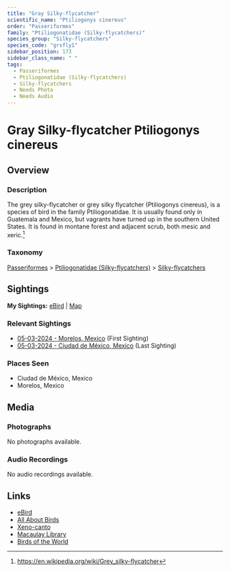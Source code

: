 ```yaml
---
title: "Gray Silky-flycatcher"
scientific_name: "Ptiliogonys cinereus"
order: "Passeriformes"
family: "Ptiliogonatidae (Silky-flycatchers)"
species_group: "Silky-flycatchers"
species_code: "grsfly1"
sidebar_position: 173
sidebar_class_name: " "
tags: 
  - Passeriformes
  - Ptiliogonatidae (Silky-flycatchers)
  - Silky-flycatchers
  - Needs Photo
  - Needs Audio
---
```


# Gray Silky-flycatcher <span className='sci_name'>Ptiliogonys cinereus</span>

## Overview

### Description
The grey silky-flycatcher or grey silky flycatcher (Ptiliogonys cinereus), is a species of bird in the family Ptiliogonatidae. It is usually found only in Guatemala and Mexico, but vagrants have turned up in the southern United States. It is found in montane forest and adjacent scrub, both mesic and xeric.[^1]

[^1]: https://en.wikipedia.org/wiki/Grey_silky-flycatcher

### Taxonomy
[Passeriformes](/tags/passeriformes) > [Ptiliogonatidae (Silky-flycatchers)](/tags/ptiliogonatidae-silky-flycatchers) > [Silky-flycatchers](/tags/silky-flycatchers)


## Sightings

**My Sightings:** [eBird](https://ebird.org/lifelist?r=world&time=life&spp=grsfly1) | [Map](/map?species_code=grsfly1)

### Relevant Sightings

* [05-03-2024 - Morelos, Mexico](https://ebird.org/checklist/S171768259) (First Sighting)
* [05-03-2024 - Ciudad de México, Mexico](https://ebird.org/checklist/S171944247) (Last Sighting)

### Places Seen

* Ciudad de México, Mexico
* Morelos, Mexico



## Media
### Photographs
No photographs available.

### Audio Recordings
No audio recordings available.

## Links
* [eBird](https://ebird.org/species/grsfly1) 
* [All About Birds](https://www.allaboutbirds.org/guide/grsfly1) 
* [Xeno-canto](https://www.xeno-canto.org/species/ptiliogonys-cinereus) 
* [Macaulay Library](https://search.macaulaylibrary.org/catalog?taxonCode=grsfly1&sort=rating_rank_desc)
* [Birds of the World](https://birdsoftheworld.org/bow/species/grsfly1)
